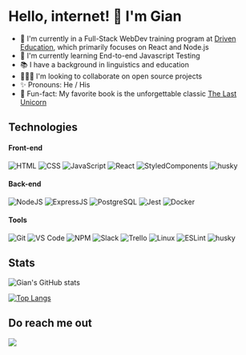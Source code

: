 # **Hello, internet! 👋 I'm Gian**

- 🔭 I'm currently in a Full-Stack WebDev training program at [Driven Education](https://www.driven.com.br/#sobre-nos), which primarily focuses on React and Node.js
- 🧪 I'm currently learning End-to-end Javascript Testing
- 📚 I have a background in linguistics and education
- 🧑‍🤝‍🧑 I'm looking to collaborate on open source projects
- ✨ Pronouns: He / His
- 🚀 Fun-fact: My favorite book is the unforgettable classic [The Last Unicorn](https://www.goodreads.com/book/show/29127.The_Last_Unicorn)


## Technologies 

#### **Front-end**

![HTML](https://img.shields.io/badge/HTML5-E34F26?style=flat-square&logo=html5&logoColor=white) 
![CSS](https://img.shields.io/badge/CSS3-1572B6?style=flat-square&logo=css3&logoColor=white)
![JavaScript](https://img.shields.io/badge/JavaScript-F7DF1E?style=flat-square&logo=javascript&logoColor=black)
![React](https://img.shields.io/badge/React-20232A?style=flat-square&logo=react&logoColor=61DAFB)
![StyledComponents](https://img.shields.io/badge/Styled--Components-DB7093?style=flat-square&logo=styled-components&logoColor=white)
![husky](https://img.shields.io/badge/Cypress-182534?style=flat-square)

#### **Back-end**

![NodeJS](https://img.shields.io/badge/Node.js-43853D?style=flat-square&logo=node.js&logoColor=white)
![ExpressJS](https://img.shields.io/badge/Express.js-404D59?style=flat-square&logo=express&logoColor=white)
![PostgreSQL](https://img.shields.io/badge/PostgreSQL-316192?style=flat-square&logo=postgresql&logoColor=white)
![Jest](https://img.shields.io/badge/Jest-C21325?style=flat-square&logo=jest&logoColor=white)
![Docker](https://img.shields.io/badge/Docker-black?style=flat-square&logo=docker)

#### **Tools**

![Git](https://img.shields.io/badge/Git-F05032?style=flat-square&logo=git&logoColor=white)
![VS Code](http://img.shields.io/badge/VS%20Code-007ACC?style=flat-square&logo=visual-studio-code&logoColor=ffffff)
![NPM](https://img.shields.io/badge/NPM-FFF?style=flat-square&logo=npm)
![Slack](https://img.shields.io/badge/Slack-4A154B?style=flat-square&logo=slack&logoColor=white)
![Trello](https://img.shields.io/badge/Trello-0079BF?style=flat-square&logo=trello&logoColor=white)
![Linux](https://img.shields.io/badge/Linux-4EAA25?style=flat-square&logo=linux&logoColor=white)
![ESLint](https://img.shields.io/badge/ESLint-7c7ce9?style=flat-square&logo=ESLint)
![husky](https://img.shields.io/badge/Husky-b0b0d5?style=flat-square)



## Stats


![Gian's GitHub stats](https://github-readme-stats.vercel.app/api?username=giancarvalho&show_icons=true&theme=synthwave&count_private=true&hide=stars,issues)

[![Top Langs](https://github-readme-stats.vercel.app/api/top-langs/?username=giancarvalho&layout=compact&show_icons=true&theme=synthwave&count_private=true&hide=stars,issues)](https://github.com/anuraghazra/github-readme-stats)


## Do reach me out

[<img src="https://img.shields.io/badge/LinkedIn-0077B5?style=for-the-badge&logo=linkedin&logoColor=white" />](https://www.linkedin.com/in/gian-carvalho-b56725222/?locale=en_US)
